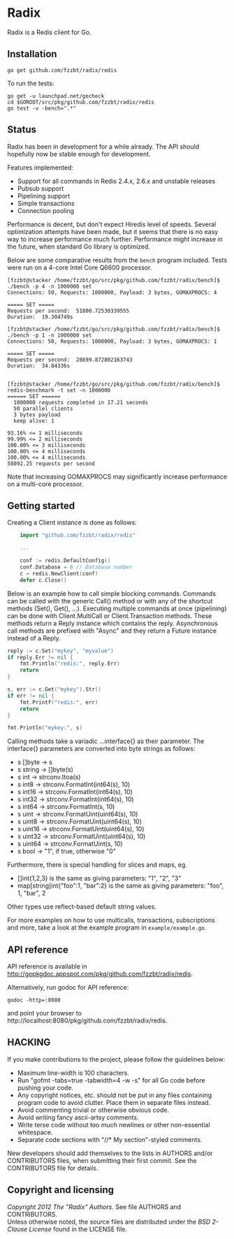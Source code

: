 Radix
=====

Radix is a Redis client for Go.


## Installation

    go get github.com/fzzbt/radix/redis

To run the tests:

    go get -u launchpad.net/gocheck
    cd $GOROOT/src/pkg/github.com/fzzbt/radix/redis
    go test -v -bench=".*"


## Status

Radix has been in development for a while already.
The API should hopefully now be stable enough for development.

Features implemented:

* Support for all commands in Redis 2.4.x, 2.6.x and unstable releases
* Pubsub support
* Pipelining support
* Simple transactions
* Connection pooling

Performance is decent, but don't expect Hiredis level of speeds.
Several optimization attempts have been made, 
but it seems that there is no easy way to increase performance much further.
Performance might increase in the future, 
when standard Go library is optimized.

Below are some comparative results from the `bench` program included.
Tests were run on a 4-core Intel Core Q6600 processor.

```
[fzzbt@stacker /home/fzzbt/go/src/pkg/github.com/fzzbt/radix/bench]$ ./bench -p 4 -n 1000000 set
Connections: 50, Requests: 1000000, Payload: 3 bytes, GOMAXPROCS: 4

===== SET =====
Requests per second:  51800.72530339555
Duration:  19.304749s

[fzzbt@stacker /home/fzzbt/go/src/pkg/github.com/fzzbt/radix/bench]$ ./bench -p 1 -n 1000000 set
Connections: 50, Requests: 1000000, Payload: 3 bytes, GOMAXPROCS: 1

===== SET =====
Requests per second:  28699.872802163743
Duration:  34.84336s


[fzzbt@stacker /home/fzzbt/go/src/pkg/github.com/fzzbt/radix/bench]$ redis-benchmark -t set -n 1000000
====== SET ======
  1000000 requests completed in 17.21 seconds
  50 parallel clients
  3 bytes payload
  keep alive: 1

93.16% <= 1 milliseconds
99.99% <= 2 milliseconds
100.00% <= 3 milliseconds
100.00% <= 4 milliseconds
100.00% <= 4 milliseconds
58092.25 requests per second
```

Note that increasing GOMAXPROCS may significantly increase performance on a multi-core processor.


## Getting started

Creating a Client instance is done as follows:

```go
	import "github.com/fzzbt/radix/redis"

	...

	conf := redis.DefaultConfig()
	conf.Database = 8 // Database number 
	c = redis.NewClient(conf)
	defer c.Close()
```

Below is an example how to call simple blocking commands.
Commands can be called with the generic Call() method or with any of the shortcut methods (Set(), Get(), ...).
Executing multiple commands at once (pipelining) can be done with Client.MultiCall or 
Client.Transaction methods. These methods return a Reply instance which contains the reply. 
Asynchronous call methods are prefixed with "Async" and they return a Future instance 
instead of a Reply.

```go
reply := c.Set("mykey", "myvalue")
if reply.Err != nil {
	fmt.Println("redis:", reply.Err)
	return
}

s, err := c.Get("mykey").Str()
if err != nil {
	fmt.Printf("redis:", err)
	return
}

fmt.Println("mykey:", s)
```

Calling methods take a variadic ...interface{} as their parameter.
The interface{} parameters are converted into byte strings as follows:

* s []byte -> s
* s string -> []byte(s)
* s int -> strconv.Itoa(s)
* s int8 -> strconv.FormatInt(int64(s), 10)
* s int16 -> strconv.FormatInt(int64(s), 10)
* s int32 -> strconv.FormatInt(int64(s), 10)
* s int64 -> strconv.FormatInt(s, 10)
* s uint -> strconv.FormatUint(uint64(s), 10)
* s uint8 -> strconv.FormatUint(uint64(s), 10)
* s uint16 -> strconv.FormatUint(uint64(s), 10)
* s uint32 -> strconv.FormatUint(uint64(s), 10)
* s uint64 -> strconv.FormatUint(s, 10)
* s bool -> "1", if true, otherwise "0"

Furthermore, there is special handling for slices and maps, eg.

* []int{1,2,3} is the same as giving parameters: "1", "2", "3"
* map[string]int{"foo":1, "bar":2} is the same as giving parameters: "foo", 1, "bar", 2

Other types use reflect-based default string values.

For more examples on how to use multicalls, transactions, subscriptions and more,
take a look at the example program in `example/example.go`.

## API reference

API reference is available in http://gopkgdoc.appspot.com/pkg/github.com/fzzbt/radix/redis.

Alternatively, run godoc for API reference:

	godoc -http=:8080

and point your browser to http://localhost:8080/pkg/github.com/fzzbt/radix/redis.


## HACKING

If you make contributions to the project, please follow the guidelines below:

*  Maximum line-width is 100 characters.
*  Run "gofmt -tabs=true -tabwidth=4 -w -s" for all Go code before pushing your code. 
*  Any copyright notices, etc. should not be put in any files containing program code to avoid clutter. 
   Place them in separate files instead. 
*  Avoid commenting trivial or otherwise obvious code.
*  Avoid writing fancy ascii-artsy comments. 
*  Write terse code without too much newlines or other non-essential whitespace.
*  Separate code sections with "//* My section"-styled comments.

New developers should add themselves to the lists in AUTHORS and/or CONTRIBUTORS files,
when submitting their first commit. See the CONTRIBUTORS file for details.


## Copyright and licensing

*Copyright 2012 The "Radix" Authors*. See file AUTHORS and CONTRIBUTORS.  
Unless otherwise noted, the source files are distributed under the
*BSD 2-Clause License* found in the LICENSE file.
